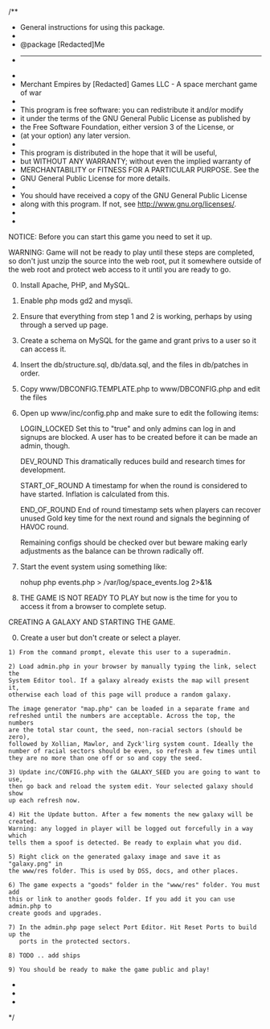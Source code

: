 /**
 * General instructions for using this package.
 *
 * @package [Redacted]Me
 * ---------------------------------------------------------------------------
 *
 * Merchant Empires by [Redacted] Games LLC - A space merchant game of war
 *
 * This program is free software: you can redistribute it and/or modify
 * it under the terms of the GNU General Public License as published by
 * the Free Software Foundation, either version 3 of the License, or
 * (at your option) any later version.
 *
 * This program is distributed in the hope that it will be useful,
 * but WITHOUT ANY WARRANTY; without even the implied warranty of
 * MERCHANTABILITY or FITNESS FOR A PARTICULAR PURPOSE.  See the
 * GNU General Public License for more details.
 *
 * You should have received a copy of the GNU General Public License
 * along with this program.  If not, see <http://www.gnu.org/licenses/>.
 *
 *

 NOTICE: Before you can start this game you need to set it up.
 
 WARNING: Game will not be ready to play until these steps are completed,
 so don't just unzip the source into the web root, put it somewhere outside
 of the web root and protect web access to it until you are ready to go.

  0) Install Apache, PHP, and MySQL.
  
  1) Enable php mods gd2 and mysqli.
  
  2) Ensure that everything from step 1 and 2 is working, perhaps by 
  using <?php phpinfo(); ?> through a served up page.

  3) Create a schema on MySQL for the game and grant privs to a user
  so it can access it.
  
  4) Insert the db/structure.sql, db/data.sql, and the files in db/patches
  in order.

  5) Copy www/DBCONFIG.TEMPLATE.php to www/DBCONFIG.php and edit the files
  
  6) Open up www/inc/config.php and make sure to edit the following items:
  
        LOGIN_LOCKED    Set this to "true" and only admins can log in and
                        signups are blocked. A user has to be created before
                        it can be made an admin, though.

        DEV_ROUND       This dramatically reduces build and research times
                        for development.

        START_OF_ROUND  A timestamp for when the round is considered to have
                        started. Inflation is calculated from this.

        END_OF_ROUND    End of round timestamp sets when players can recover
                        unused Gold key time for the next round and signals
                        the beginning of HAVOC round.						
  
        Remaining configs should be checked over but beware making early
		adjustments as the balance can be thrown radically off.
 
  7) Start the event system using something like:
        
		nohup php events.php > /var/log/space_events.log 2>&1&
		
  8) THE GAME IS NOT READY TO PLAY but now is the time for you to access it from
  a browser to complete setup.

  
 CREATING A GALAXY AND STARTING THE GAME.

  0) Create a user but don't create or select a player.

	1) From the command prompt, elevate this user to a superadmin.

	2) Load admin.php in your browser by manually typing the link, select the
	System Editor tool. If a galaxy already exists the map will present it,
	otherwise each load of this page will produce a random galaxy.

	The image generator "map.php" can be loaded in a separate frame and
	refreshed until the numbers are acceptable. Across the top, the numbers
	are the total star count, the seed, non-racial sectors (should be zero),
	followed by Xollian, Mawlor, and Zyck'lirg system count. Ideally the
	number of racial sectors should be even, so refresh a few times until
	they are no more than one off or so and copy the seed.

    3) Update inc/CONFIG.php with the GALAXY_SEED you are going to want to use,
	then go back and reload the system edit. Your selected galaxy should show
	up each refresh now.
	
    4) Hit the Update button. After a few moments the new galaxy will be created.
	Warning: any logged in player will be logged out forcefully in a way which
	tells them a spoof is detected. Be ready to explain what you did.

    5) Right click on the generated galaxy image and save it as "galaxy.png" in
    the www/res folder. This is used by DSS, docs, and other places.

    6) The game expects a "goods" folder in the "www/res" folder. You must add
	this or link to another goods folder. If you add it you can use admin.php to
    create goods and upgrades.

    7) In the admin.php page select Port Editor. Hit Reset Ports to build up the
       ports in the protected sectors.

    8) TODO .. add ships

    9) You should be ready to make the game public and play!

 *
 *
 *
 */
 